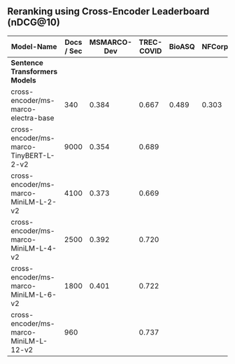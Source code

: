 ## Reranking using Cross-Encoder Leaderboard (nDCG@10)


| Model-Name                             |Docs / Sec| MSMARCO-Dev | TREC-COVID | BioASQ | NFCorpus | NQ   | HotpotQA | FIQA | Signal-1M | TREC-NEWS | ArguAna | Touche-2020| DBPedia | SCIDOCS | FEVER | Climate-FEVER | SciFact |
| -----------------------------------    |----------| ----------- | ---------- | ------ | -------- | ---  | -------- | ---- | --------- | --------- | ------- | -----------| ------- | ------- | ----- | ------------- | ------- |
| **Sentence Transformers Models**       |
| cross-encoder/ms-marco-electra-base    | 340      |  0.384      |   0.667    |  0.489 |   0.303  |0.516 | 0.701    | 0.326| 0.308     |  0.430    |  0.313  |  0.378     |  0.380  |  0.154  | 0.793 |  0.246        |  0.524  |
| cross-encoder/ms-marco-TinyBERT-L-2-v2 | 9000     |  0.354      |   0.689    |        |          |0.444 |          |      |           |           |         |            |         |         |       |               |         |
| cross-encoder/ms-marco-MiniLM-L-2-v2   | 4100     |  0.373      |   0.669    |        |          |0.465 |          |      |           |           |         |            |         |         |       |               |         |
| cross-encoder/ms-marco-MiniLM-L-4-v2   | 2500     |  0.392      |   0.720    |        |          |0.509 |          |      |           |           |         |            |         |         |       |               |         |
| cross-encoder/ms-marco-MiniLM-L-6-v2   | 1800     |  0.401      |   0.722    |        |          |0.530 |          |      |           |           |         |            |         |         |       |               |         |
| cross-encoder/ms-marco-MiniLM-L-12-v2  |  960     |             |   0.737    |        |          |0.531 |          |      |           |           |         |            |         |         |       |               |         |